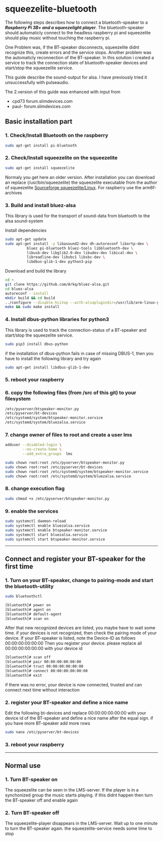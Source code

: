 # squeezelite-bluetooth

The following steps describes how to connect a bluetooth-speaker to a ***Raspberry Pi 3B+ and a squeezelight player***.
The bluetooth-speaker should automaticly connect to the headless raspberry pi and squeezelite should play
music without touching the raspberry pi.

One Problem was, if the BT-speaker disconnects, squeezelite didnt recognize this, create errors and the service stops.
Another problem was the automaticly reconnection of the BT-speaker. In this solution i created a service to track the connection state of bluetooth-speaker devices and start/stop the squeezelite service.

This guide describe the sound-output for alsa. I have previously tried it unsuccessfully with pulseaudio.

The 2.version of this guide was enhanced with input from 
* cpd73 forum.slimdevices.com
* paul- forum.slimdevices.com

## Basic installation part

### 1. Check/Install Bluetooth on the raspberry

```bash
sudo apt-get install pi-bluetooth
```

### 2. Check/Install squeezelite on the squeezelite

```bash
sudo apt-get install squeezelite
```
Normaly you get here an older version. After installation you can download an replace (/usr/bin/squeezelite) the squeezelite executable from the author of squeezelite
[Sourceforge squeezelite/Linux](https://sourceforge.net/projects/lmsclients/files/squeezelite/linux/). For raspberry use the arm6f-archives

### 3. Build and install bluez-alsa
This library is used for the transport of sound-data from bluetooth to the alsa sound-system

Install dependencies
```bash
sudo apt-get update
sudo apt-get install -y libasound2-dev dh-autoreconf libortp-dev \
          bluez pi-bluetooth bluez-tools libbluetooth-dev \
          libusb-dev libglib2.0-dev libudev-dev libical-dev \
          libreadline-dev libsbc1 libsbc-dev \
          libdbus-glib-1-dev python3-pip
```

Download and build the library
```bash
cd ~
git clone https://github.com/Arkq/bluez-alsa.git
cd bluez-alsa
autoreconf --install
mkdir build && cd build
../configure --disable-hcitop --with-alsaplugindir=/usr/lib/arm-linux-gnueabihf/alsa-lib
make && sudo make install
```

### 4. Install dbus-python libraries for python3
This library is used to track the connection-status of a BT-speaker and start/stop the squeezelite service. 

```bash
sudo pip3 install dbus-python
```

if the installation of dbus-python fails in case of missing DBUS-1, then you have to install the following library and try again

```bash
sudo apt-get install libdbus-glib-1-dev
```

### 5. reboot your raspberry

### 6. copy the following files (from /src of this git) to your filesystem

```bash
/etc/pyserver/btspeaker-monitor.py
/etc/pyserver/bt-devices
/etc/systemd/system/btspeaker-monitor.service
/etc/systemd/system/bluezalsa.service
```

### 7. change owner of files to root and create a user lms

```bash
adduser --disabled-login \
        --no-create-home \
        --add_extra_groups  lms
```

```bash
sudo chown root:root /etc/pyserver/btspeaker-monitor.py
sudo chown root:root /etc/pyserver/bt-devices
sudo chown root:root /etc/systemd/system/btspeaker-monitor.service
sudo chown root:root /etc/systemd/system/bluezalsa.service
```

### 8. change execution flag

```bash
sudo chmod +x /etc/pyserver/btspeaker-monitor.py
```

### 9. enable the services

```bash
sudo systemctl daemon-reload
sudo systemctl enable bluezalsa.service
sudo systemctl enable btspeaker-monitor.service
sudo systemctl start bluezalsa.service
sudo systemctl start btspeaker-monitor.service
```

---

## Connect and register your BT-speaker for the first time

### 1. Turn on your BT-speaker, change to pairing-mode and start the bluetooth-utility

```bash
sudo bluetoothctl 
```

```bash
[bluetooth]# power on
[bluetooth]# agent on
[bluetooth]# default-agent
[bluetooth]# scan on
```

After that new recognized devices are listed, you maybe have to wait some time. if your devices is not recognized, then check the pairing mode of your device.
If your BT-speaker is listed, note the Device-ID as follows 00:00:00:00:00:00
Then you register your device. please replace all 00:00:00:00:00:00 with your device id

```bash
[bluetooth]# scan off
[bluetooth]# pair 00:00:00:00:00:00
[bluetooth]# trust 00:00:00:00:00:00
[bluetooth]# connect 00:00:00:00:00:00
[bluetooth]# exit
```
if there was no error, your device is now connected, trusted and can connect next time without interaction

### 2. register your BT-speaker and define a nice name
Edit the following bt-devices and replace 00:00:00:00:00:00 with your device id of the BT-speaker and
define a nice name after the equal sign. if you have more BT-speaker add more rows

```bash
sudo nano /etc/pyserver/bt-devices
```

### 3. reboot your raspberry

---

## Normal use

### 1. Turn BT-speaker on

The squeezelite can be seen in the LMS-server.
If the player is in a synchonized group the music starts playing.
if this didnt happen then turn the BT-speaker off and enable again 

### 2. Turn BT-speaker off

The squeezelite-player disappears in the LMS-server.
Wait up to one minute to turn the BT-speaker again.
the squeezelite-service needs some time to stop


